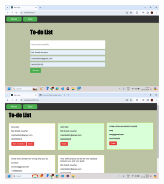   <img src="https://github.com/mdshakibkoushar/to-do-List-React-Redux-Router-/blob/main/Screenshot%20(306).png">
    <img src="https://github.com/mdshakibkoushar/to-do-List-React-Redux-Router-/blob/main/output.png">
  
